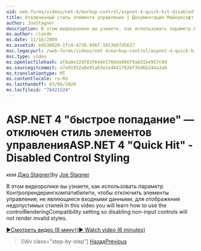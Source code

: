 ```yaml
---
uid: web-forms/videos/net-4/markup-control/aspnet-4-quick-hit-disabled-control-styling
title: Отключенный стиль элемента управления | Документация Майкрософт
author: JoeStagner
description: В этом видеоролике вы узнаете, как использовать параметр Контролрендерингкомпатибилити, чтобы отключить элементы управления, не являющиеся входными данными, для отображения недопустимых стилей.
ms.author: riande
ms.date: 11/16/2009
ms.assetid: edb30028-1fc4-4730-9d6f-1013b6fd5637
msc.legacyurl: /web-forms/videos/net-4/markup-control/aspnet-4-quick-hit-disabled-control-styling
msc.type: video
ms.openlocfilehash: af8a8e22df83f64de570dda966f9a831be957c0d
ms.sourcegitcommit: e7e91932a6e91a63e2e46417626f39d6b244a3ab
ms.translationtype: MT
ms.contentlocale: ru-RU
ms.lasthandoff: 03/06/2020
ms.locfileid: "78421524"
---
```

# <a name="aspnet-4-quick-hit---disabled-control-styling"></a><span data-ttu-id="d6f95-103">ASP.NET 4 "быстрое попадание" — отключен стиль элементов управления</span><span class="sxs-lookup"><span data-stu-id="d6f95-103">ASP.NET 4 "Quick Hit" - Disabled Control Styling</span></span>

<span data-ttu-id="d6f95-104">кем [Джо Stagner)](https://github.com/JoeStagner)</span><span class="sxs-lookup"><span data-stu-id="d6f95-104">by [Joe Stagner](https://github.com/JoeStagner)</span></span>

<span data-ttu-id="d6f95-105">В этом видеоролике вы узнаете, как использовать параметр Контролрендерингкомпатибилити, чтобы отключить элементы управления, не являющиеся входными данными, для отображения недопустимых стилей.</span><span class="sxs-lookup"><span data-stu-id="d6f95-105">In this video you will learn how to use the controlRenderingCompatibility setting so disabling non-input controls will not render invalid styles.</span></span> 

[<span data-ttu-id="d6f95-106">&#9654;Смотреть видео (6 минут)</span><span class="sxs-lookup"><span data-stu-id="d6f95-106">&#9654; Watch video (6 minutes)</span></span>](https://channel9.msdn.com/Blogs/ASP-NET-Site-Videos/aspnet-4-quick-hit-disabled-control-styling)

> [!div class="step-by-step"]
> [<span data-ttu-id="d6f95-107">Назад</span><span class="sxs-lookup"><span data-stu-id="d6f95-107">Previous</span></span>](aspnet-4-quick-hit-hidden-field-divs.md)
